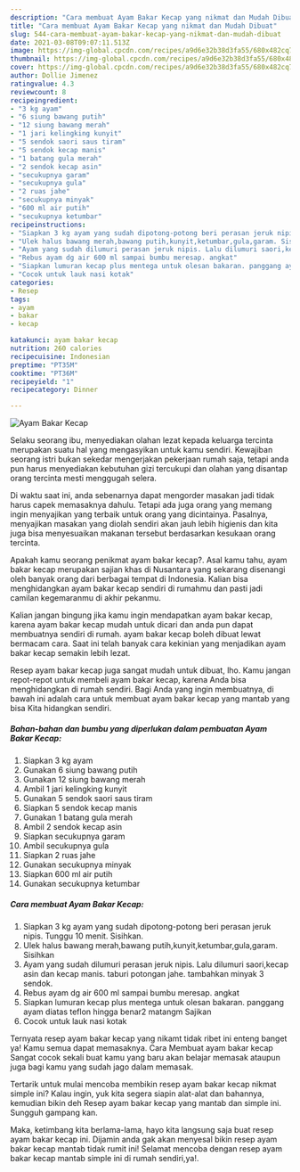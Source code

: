 ```yaml
---
description: "Cara membuat Ayam Bakar Kecap yang nikmat dan Mudah Dibuat"
title: "Cara membuat Ayam Bakar Kecap yang nikmat dan Mudah Dibuat"
slug: 544-cara-membuat-ayam-bakar-kecap-yang-nikmat-dan-mudah-dibuat
date: 2021-03-08T09:07:11.513Z
image: https://img-global.cpcdn.com/recipes/a9d6e32b38d3fa55/680x482cq70/ayam-bakar-kecap-foto-resep-utama.jpg
thumbnail: https://img-global.cpcdn.com/recipes/a9d6e32b38d3fa55/680x482cq70/ayam-bakar-kecap-foto-resep-utama.jpg
cover: https://img-global.cpcdn.com/recipes/a9d6e32b38d3fa55/680x482cq70/ayam-bakar-kecap-foto-resep-utama.jpg
author: Dollie Jimenez
ratingvalue: 4.3
reviewcount: 8
recipeingredient:
- "3 kg ayam"
- "6 siung bawang putih"
- "12 siung bawang merah"
- "1 jari kelingking kunyit"
- "5 sendok saori saus tiram"
- "5 sendok kecap manis"
- "1 batang gula merah"
- "2 sendok kecap asin"
- "secukupnya garam"
- "secukupnya gula"
- "2 ruas jahe"
- "secukupnya minyak"
- "600 ml air putih"
- "secukupnya ketumbar"
recipeinstructions:
- "Siapkan 3 kg ayam yang sudah dipotong-potong beri perasan jeruk nipis. Tunggu 10 menit. Sisihkan."
- "Ulek halus bawang merah,bawang putih,kunyit,ketumbar,gula,garam. Sisihkan"
- "Ayam yang sudah dilumuri perasan jeruk nipis. Lalu dilumuri saori,kecap asin dan kecap manis. taburi potongan jahe. tambahkan minyak 3 sendok."
- "Rebus ayam dg air 600 ml sampai bumbu meresap. angkat"
- "Siapkan lumuran kecap plus mentega untuk olesan bakaran. panggang ayam diatas teflon hingga benar2 matangm Sajikan"
- "Cocok untuk lauk nasi kotak"
categories:
- Resep
tags:
- ayam
- bakar
- kecap

katakunci: ayam bakar kecap 
nutrition: 260 calories
recipecuisine: Indonesian
preptime: "PT35M"
cooktime: "PT36M"
recipeyield: "1"
recipecategory: Dinner

---
```



![Ayam Bakar Kecap](https://img-global.cpcdn.com/recipes/a9d6e32b38d3fa55/680x482cq70/ayam-bakar-kecap-foto-resep-utama.jpg)

Selaku seorang ibu, menyediakan olahan lezat kepada keluarga tercinta merupakan suatu hal yang mengasyikan untuk kamu sendiri. Kewajiban seorang istri bukan sekedar mengerjakan pekerjaan rumah saja, tetapi anda pun harus menyediakan kebutuhan gizi tercukupi dan olahan yang disantap orang tercinta mesti menggugah selera.

Di waktu  saat ini, anda sebenarnya dapat mengorder masakan jadi tidak harus capek memasaknya dahulu. Tetapi ada juga orang yang memang ingin menyajikan yang terbaik untuk orang yang dicintainya. Pasalnya, menyajikan masakan yang diolah sendiri akan jauh lebih higienis dan kita juga bisa menyesuaikan makanan tersebut berdasarkan kesukaan orang tercinta. 



Apakah kamu seorang penikmat ayam bakar kecap?. Asal kamu tahu, ayam bakar kecap merupakan sajian khas di Nusantara yang sekarang disenangi oleh banyak orang dari berbagai tempat di Indonesia. Kalian bisa menghidangkan ayam bakar kecap sendiri di rumahmu dan pasti jadi camilan kegemaranmu di akhir pekanmu.

Kalian jangan bingung jika kamu ingin mendapatkan ayam bakar kecap, karena ayam bakar kecap mudah untuk dicari dan anda pun dapat membuatnya sendiri di rumah. ayam bakar kecap boleh dibuat lewat bermacam cara. Saat ini telah banyak cara kekinian yang menjadikan ayam bakar kecap semakin lebih lezat.

Resep ayam bakar kecap juga sangat mudah untuk dibuat, lho. Kamu jangan repot-repot untuk membeli ayam bakar kecap, karena Anda bisa menghidangkan di rumah sendiri. Bagi Anda yang ingin membuatnya, di bawah ini adalah cara untuk membuat ayam bakar kecap yang mantab yang bisa Kita hidangkan sendiri.

<!--inarticleads1-->

##### Bahan-bahan dan bumbu yang diperlukan dalam pembuatan Ayam Bakar Kecap:

1. Siapkan 3 kg ayam
1. Gunakan 6 siung bawang putih
1. Gunakan 12 siung bawang merah
1. Ambil 1 jari kelingking kunyit
1. Gunakan 5 sendok saori saus tiram
1. Siapkan 5 sendok kecap manis
1. Gunakan 1 batang gula merah
1. Ambil 2 sendok kecap asin
1. Siapkan secukupnya garam
1. Ambil secukupnya gula
1. Siapkan 2 ruas jahe
1. Gunakan secukupnya minyak
1. Siapkan 600 ml air putih
1. Gunakan secukupnya ketumbar




<!--inarticleads2-->

##### Cara membuat Ayam Bakar Kecap:

1. Siapkan 3 kg ayam yang sudah dipotong-potong beri perasan jeruk nipis. Tunggu 10 menit. Sisihkan.
1. Ulek halus bawang merah,bawang putih,kunyit,ketumbar,gula,garam. Sisihkan
1. Ayam yang sudah dilumuri perasan jeruk nipis. Lalu dilumuri saori,kecap asin dan kecap manis. taburi potongan jahe. tambahkan minyak 3 sendok.
1. Rebus ayam dg air 600 ml sampai bumbu meresap. angkat
1. Siapkan lumuran kecap plus mentega untuk olesan bakaran. panggang ayam diatas teflon hingga benar2 matangm Sajikan
1. Cocok untuk lauk nasi kotak




Ternyata resep ayam bakar kecap yang nikamt tidak ribet ini enteng banget ya! Kamu semua dapat memasaknya. Cara Membuat ayam bakar kecap Sangat cocok sekali buat kamu yang baru akan belajar memasak ataupun juga bagi kamu yang sudah jago dalam memasak.

Tertarik untuk mulai mencoba membikin resep ayam bakar kecap nikmat simple ini? Kalau ingin, yuk kita segera siapin alat-alat dan bahannya, kemudian bikin deh Resep ayam bakar kecap yang mantab dan simple ini. Sungguh gampang kan. 

Maka, ketimbang kita berlama-lama, hayo kita langsung saja buat resep ayam bakar kecap ini. Dijamin anda gak akan menyesal bikin resep ayam bakar kecap mantab tidak rumit ini! Selamat mencoba dengan resep ayam bakar kecap mantab simple ini di rumah sendiri,ya!.

